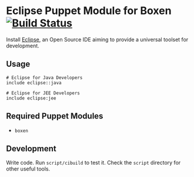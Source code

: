 # Eclipse Puppet Module for Boxen [![Build Status](https://travis-ci.org/boxen/puppet-eclipse.png)](https://travis-ci.org/boxen/puppet-eclipse)

Install [Eclipse](http://www.eclipse.org/), an Open Source IDE aiming to provide a universal toolset for development.

## Usage

```puppet
# Eclipse for Java Developers
include eclipse::java

# Eclipse for JEE Developers
include eclipse:jee
```

## Required Puppet Modules

* `boxen`

## Development

Write code. Run `script/cibuild` to test it. Check the `script`
directory for other useful tools.
